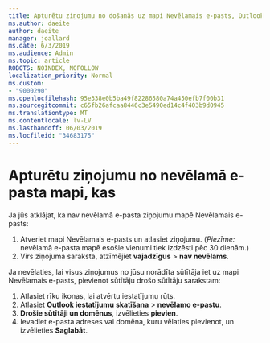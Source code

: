 ```yaml
---
title: Apturētu ziņojumu no došanās uz mapi Nevēlamais e-pasts, Outlook Web
ms.author: daeite
author: daeite
manager: joallard
ms.date: 6/3/2019
ms.audience: Admin
ms.topic: article
ROBOTS: NOINDEX, NOFOLLOW
localization_priority: Normal
ms.custom:
- "9000290"
ms.openlocfilehash: 95e338e0b5ba49f82286580a74a450efb7f00b31
ms.sourcegitcommit: c65fb26afcaa8446c3e5490ed14c4f403b9d0945
ms.translationtype: MT
ms.contentlocale: lv-LV
ms.lasthandoff: 06/03/2019
ms.locfileid: "34683175"
---
```

# <a name="stop-messages-from-going-to-your-junk-email-folder"></a>Apturētu ziņojumu no nevēlamā e-pasta mapi, kas

Ja jūs atklājat, ka nav nevēlamā e-pasta ziņojumu mapē Nevēlamais e-pasts:

1. Atveriet mapi Nevēlamais e-pasts un atlasiet ziņojumu. (*Piezīme:* nevēlamā e-pasta mapē esošie vienumi tiek izdzēsti pēc 30 dienām.)
1. Virs ziņojuma saraksta, atzīmējiet **vajadzīgus** > **nav nevēlams**.

Ja nevēlaties, lai visus ziņojumus no jūsu norādīta sūtītāja iet uz mapi Nevēlamais e-pasts, pievienot sūtītāju drošo sūtītāju sarakstam:

1. Atlasiet rīku ikonas, lai atvērtu iestatījumu rūts.
1. Atlasiet **Outlook iestatījumu skatīšana** > **nevēlamo e-pastu**.
1. **Drošie sūtītāji un domēnus**, izvēlieties **pievien**.
1. Ievadiet e-pasta adreses vai domēna, kuru vēlaties pievienot, un izvēlieties **Saglabāt**.